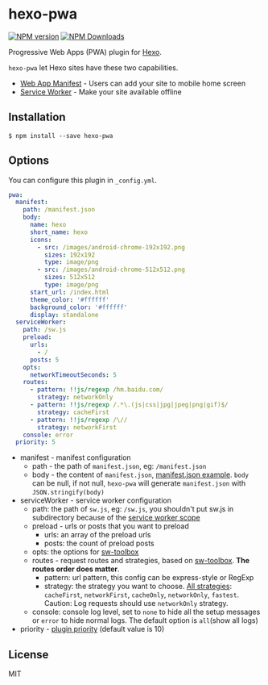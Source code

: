 # hexo-pwa

[![NPM version](https://badge.fury.io/js/hexo-pwa.svg)](http://badge.fury.io/js/hexo-pwa) [![NPM Downloads](https://img.shields.io/npm/dm/hexo-pwa.svg?maxAge=3600)](https://www.npmjs.com/package/hexo-pwa)


Progressive Web Apps (PWA) plugin for [Hexo](https://hexo.io/).

`hexo-pwa` let Hexo sites have these two  capabilities.

- [Web App Manifest](https://developer.mozilla.org/en-US/docs/Web/Manifest) - Users can add your site to mobile home screen
- [Service Worker](https://developers.google.com/web/fundamentals/primers/service-workers/) - Make your site available offline

## Installation

```shell
$ npm install --save hexo-pwa
```

## Options

You can configure this plugin in `_config.yml`.

```yaml
pwa:
  manifest:
    path: /manifest.json
    body:
      name: hexo
      short_name: hexo
      icons:
        - src: /images/android-chrome-192x192.png
          sizes: 192x192
          type: image/png
        - src: /images/android-chrome-512x512.png
          sizes: 512x512
          type: image/png
      start_url: /index.html
      theme_color: '#ffffff'
      background_color: '#ffffff'
      display: standalone
  serviceWorker:
    path: /sw.js
    preload:
      urls:
        - /
      posts: 5
    opts:
      networkTimeoutSeconds: 5
    routes:
      - pattern: !!js/regexp /hm.baidu.com/
        strategy: networkOnly
      - pattern: !!js/regexp /.*\.(js|css|jpg|jpeg|png|gif)$/
        strategy: cacheFirst
      - pattern: !!js/regexp /\//
        strategy: networkFirst
    console: error
  priority: 5
```

- manifest - manifest configuration
	- path - the path of `manifest.json`, eg: `/manifest.json`
	- body - the content of `manifest.json`,  [manifest.json example](https://developer.mozilla.org/en-US/docs/Web/Manifest). `body` can be null, if not null, `hexo-pwa` will generate `manifest.json` with `JSON.stringify(body)`
- serviceWorker - service worker configuration
	- path: the path of `sw.js`, eg: `/sw.js`, you shouldn't put sw.js in subdirectory because of the [service worker scope](https://developers.google.com/web/ilt/pwa/introduction-to-service-worker#registration_and_scope)
	- preload - urls or posts that you want to preload
		- urls: an array of the preload urls
		- posts: the count of preload posts
    - opts: the options for [sw-toolbox](https://googlechromelabs.github.io/sw-toolbox/api.html#options)
	- routes - request routes and strategies, based on [sw-toolbox](https://googlechromelabs.github.io/sw-toolbox/#main). **The routes order does matter**.
		- pattern: url pattern, this config can be express-style or RegExp
		- strategy: the strategy you want to choose. [All strategies](https://googlechromelabs.github.io/sw-toolbox/api.html#options): `cacheFirst`, `networkFirst`, `cacheOnly`, `networkOnly`, `fastest`. Caution: Log requests should use `networkOnly` strategy.
	- console: console log level, set to `none` to hide all the setup messages or `error` to hide normal logs. The default option is `all`(show all logs)
- priority - [plugin priority](https://hexo.io/api/filter.html) (default value is 10)

## License

MIT
